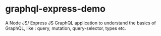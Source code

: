 # graphql-express-demo
A Node JS/ Express JS GraphQL application to understand the basics of GraphQL, like : query, mutation, query-selector, types etc.
